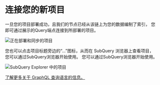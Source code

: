 # 连接您的新项目

一旦您的项目部署成功，且我们的节点已经从该链上为您的数据编制了索引， 您即可通过展示的Query端点连接到所部署的项目。

![正在部署和同步的项目](/assets/img/projects-deploy-sync.png)

您也可以点击项目标题旁边的“...”图标，从而在 SubQuery 浏览器上查看项目， 您可以通过SubQuery浏览器开始使用。 您可以通过SubQuery浏览器开始使用。

![SubQuery Explorer 中的项目](/assets/img/projects-explorer.png)

[了解更多关于 GraphQL 查询语言的信息。](./graphql.md)

